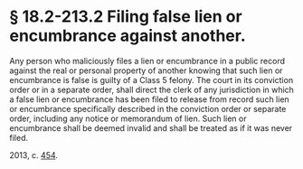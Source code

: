 # § 18.2-213.2 Filing false lien or encumbrance against another.

<p>Any person who maliciously files a lien or encumbrance in a public record against the real or personal property of another knowing that such lien or encumbrance is false is guilty of a Class 5 felony. The court in its conviction order or in a separate order, shall direct the clerk of any jurisdiction in which a false lien or encumbrance has been filed to release from record such lien or encumbrance specifically described in the conviction order or separate order, including any notice or memorandum of lien. Such lien or encumbrance shall be deemed invalid and shall be treated as if it was never filed.</p><p>2013, c. <a href='http://lis.virginia.gov/cgi-bin/legp604.exe?131+ful+CHAP0454'>454</a>.</p>
